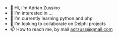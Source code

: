 - 👋 Hi, I’m Adrian Zussino
- 👀 I’m interested in ...
- 🌱 I’m currently learning python and php
- 💞️ I’m looking to collaborate on Delphi projects
- 📫 How to reach me, by mail adrzuss@gmail.com

<!---
adrzuss/adrzuss is a ✨ special ✨ repository because its `README.md` (this file) appears on your GitHub profile.
You can click the Preview link to take a look at your changes.
--->
